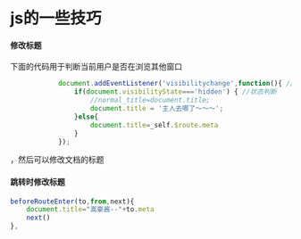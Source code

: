 # js的一些技巧

#### 修改标题

下面的代码用于判断当前用户是否在浏览其他窗口

```javascript
            document.addEventListener('visibilitychange',function(){ //浏览器切换事件
                if(document.visibilityState==='hidden') { //状态判断
                    //normal_title=document.title;
                    document.title = '主人去哪了～～～';
                }else{
                    document.title=_self.$route.meta
                }
            });
```

，然后可以修改文档的标题

#### 跳转时修改标题

```javascript
beforeRouteEnter(to,from,next){
    document.title="嵩豪酱--"+to.meta
    next()
},
```